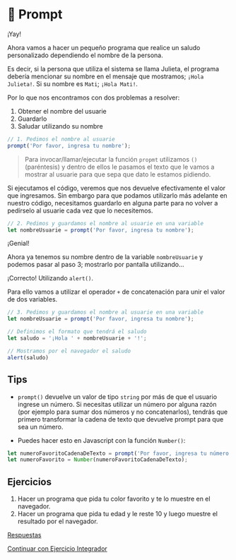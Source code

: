 # :speech_balloon: Prompt

¡Yay!

Ahora vamos a hacer un pequeño programa que realice un saludo personalizado dependiendo el nombre de la persona.

Es decir, si la persona que utiliza el sistema se llama Julieta, el programa debería mencionar su nombre en el mensaje que mostramos; `¡Hola Julieta!`. Si su nombre es `Mati`; `¡Hola Mati!`.

Por lo que nos encontramos con dos problemas a resolver:
1. Obtener el nombre del usuarie
1. Guardarlo
1. Saludar utilizando su nombre

```javascript
// 1. Pedimos el nombre al usuarie
prompt('Por favor, ingresa tu nombre');
```

> Para invocar/llamar/ejecutar la función `propmt` utilizamos `()` (paréntesis) y dentro de ellos le pasamos el texto que le vamos a mostrar al usuarie para que sepa que dato le estamos pidiendo.

Si ejecutamos el código, veremos que nos devuelve efectivamente el valor que ingresamos. Sin embargo para que podamos utilizarlo más adelante en nuestro código, necesitamos guardarlo en alguna parte para no volver a pedírselo al usuarie cada vez que lo necesitemos.

```javascript
// 2. Pedimos y guardamos el nombre al usuarie en una variable
let nombreUsuarie = prompt('Por favor, ingresa tu nombre');
```

¡Genial!

Ahora ya tenemos su nombre dentro de la variable `nombreUsuarie` y podemos pasar al paso 3; mostrarlo por pantalla utilizando...

¡Correcto! Utilizando `alert()`.

Para ello vamos a utilizar el operador `+` de concatenación para unir el valor de dos variables.

```javascript
// 3. Pedimos y guardamos el nombre al usuarie en una variable
let nombreUsuarie = prompt('Por favor, ingresa tu nombre');

// Definimos el formato que tendrá el saludo
let saludo = '¡Hola ' + nombreUsuarie + '!';

// Mostramos por el navegador el saludo
alert(saludo)
```

## Tips

* `prompt()` devuelve un valor de tipo `string` por más de que el usuario ingrese un número. Si necesitas utilizar un número por alguna razón (por ejemplo para sumar dos números y no concatenarlos), tendrás que primero transformar la cadena de texto que devuelve prompt para que sea un número.

* Puedes hacer esto en Javascript con la función `Number()`:

```javascript
let numeroFavoritoCadenaDeTexto = prompt('Por favor, ingresa tu número favorito');
let numeroFavorito = Number(numeroFavoritoCadenaDeTexto);
```

## Ejercicios

1. Hacer un programa que pida tu color favorito y te lo muestre en el navegador.
1. Hacer un programa que pida tu edad y le reste 10 y luego muestre el resultado por el navegador. 

[Respuestas](/respuestas/14.js)

[Continuar con Ejercicio Integrador](/ejercicios/conceptuales/15.md)
